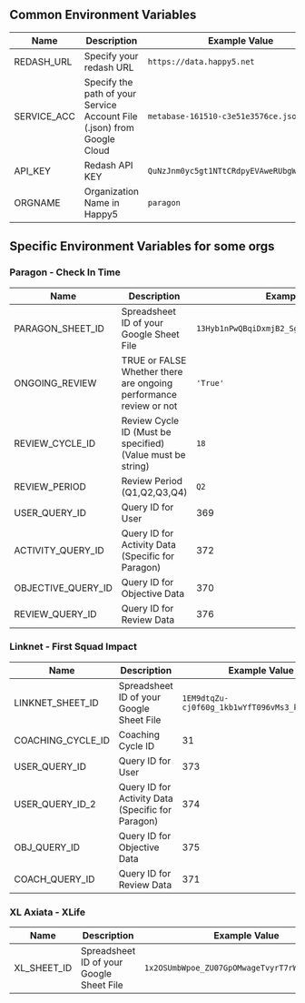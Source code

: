 ## Common Environment Variables
| Name | Description | Example Value |
| ---- | ----------- | ------------- |
| REDASH_URL | Specify your redash URL | `https://data.happy5.net` |
| SERVICE_ACC | Specify the path of your Service Account File (.json) from Google Cloud | `metabase-161510-c3e51e3576ce.json` |
| API_KEY | Redash API KEY | `QuNzJnm0yc5gt1NTtCRdpyEVAweRUbgWLxD7y8t2` |
| ORGNAME | Organization Name in Happy5 | `paragon` |

## Specific Environment Variables for some orgs
### Paragon - Check In Time
| Name | Description | Example Value |
| ---- | ----------- | ------------- |
| PARAGON_SHEET_ID | Spreadsheet ID of your Google Sheet File | `13Hyb1nPwQBqiDxmjB2_Sg2mevsPszai6OPniCq5yze4` |
| ONGOING_REVIEW | TRUE or FALSE Whether there are ongoing performance review or not | `'True'` |
| REVIEW_CYCLE_ID | Review Cycle ID (Must be specified) (Value must be string)| `18` |
| REVIEW_PERIOD | Review Period (Q1,Q2,Q3,Q4) | `Q2` |
| USER_QUERY_ID | Query ID for User | 369 |
| ACTIVITY_QUERY_ID | Query ID for Activity Data (Specific for Paragon) | 372 |
| OBJECTIVE_QUERY_ID | Query ID for Objective Data | 370 |
| REVIEW_QUERY_ID | Query ID for Review Data | 376 |

### Linknet - First Squad Impact
| Name | Description | Example Value |
| ---- | ----------- | ------------- |
| LINKNET_SHEET_ID | Spreadsheet ID of your Google Sheet File | `1EM9dtqZu-cj0f60g_1kb1wYfT096vMs3_k4rc2Y_R1E` |
| COACHING_CYCLE_ID | Coaching Cycle ID | 31 |
| USER_QUERY_ID | Query ID for User | 373 |
| USER_QUERY_ID_2 | Query ID for Activity Data (Specific for Paragon) | 374 |
| OBJ_QUERY_ID | Query ID for Objective Data | 375 |
| COACH_QUERY_ID | Query ID for Review Data | 371 |

### XL Axiata - XLife
| Name | Description | Example Value |
| ---- | ----------- | ------------- |
| XL_SHEET_ID | Spreadsheet ID of your Google Sheet File | `1x2OSUmbWpoe_ZU07GpOMwageTvyrT7rWrUgEkE5ergQ` |

